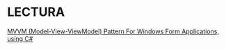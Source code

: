 # LECTURA

[MVVM (Model-View-ViewModel) Pattern For Windows Form Applications, using C#](https://www.codeproject.com/Articles/364485/MVVM-Model-View-ViewModel-Patte)